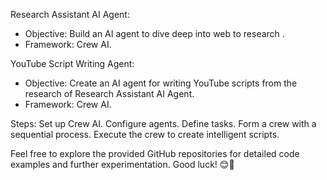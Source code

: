 Research Assistant AI Agent:
  * Objective: Build an AI agent to dive deep into web to research .
  * Framework: Crew AI.

YouTube Script Writing Agent:
  * Objective: Create an AI agent for writing YouTube scripts from the research of Research Assistant AI Agent.
  * Framework: Crew AI.

  
Steps:
  Set up Crew AI.
  Configure agents.
  Define tasks.
  Form a crew with a sequential process.
  Execute the crew to create intelligent scripts.
  
Feel free to explore the provided GitHub repositories for detailed code examples and further experimentation. Good luck! 😊🚀

